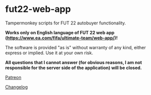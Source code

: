 # fut22-web-app 

Tampermonkey scripts for FUT 22 autobuyer functionality.

**Works only on English language of FUT 22 web app (https://www.ea.com/fifa/ultimate-team/web-app/)!**

The software is provided "as is" without warranty of any kind, either express or implied. Use it at your own risk.

**All questions that I cannot answer (for obvious reasons, I am not responsible for the server side of the application) will be closed.**

[Patreon](https://www.patreon.com/fut22_automatic)

[Changelog](https://github.com/oRastor/fut21-web-app/blob/master/CHANGELOG.md)

